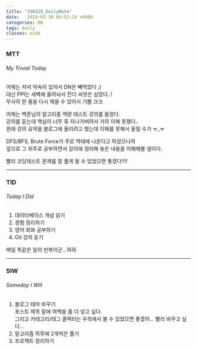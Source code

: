 ```yaml
---
title: "190329_DailyNote"
date:   2019-03-30 00:52:24 +0900
categories: DN
tags: daily
classes: wide
---
```

### MTT
###### _My Trivial Today_

어제는 저녁 약속이 있어서 DN은 빼먹었다 ;)  
대신 PPI는 새벽에 올려놔서 잔디 씨앗은 심었다..!  
무사히 한 줄을 다시 채울 수 있어서 기쁨 크크  
  
어제는 백준님의 알고리즘 역량 테스트 강의를 들었다.  
강의를 듣는데 핵심이 너무 훅 지나가버려서 거의 이해 못했다..  
원래 강의 요약을 블로그에 올리려고 했는데 이해를 못해서 올릴 수가 ㅠ_ㅠ  
  
DFS/BFS, Brute Force가 주로 역테에 나온다고 하셨으니까  
앞으로 그 위주로 공부하면서 강의에 정리해 놓은 내용을 이해해볼 셈이다.  
  
빨리 코딩테스트 문제를 잘 풀게 될 수 있었으면 좋겠다!!!!  

___

### TID 
###### _Today I Did_
  
1. 데이터베이스 개념 읽기  
2. 경험 정리하기
3. 영어 회화 공부하기  
4. Git 강의 듣기  
  
매일 똑같은 일의 반복이군...하하
  
___

### SIW 
###### _Someday I Will_ 
 
1. 블로그 테마 바꾸기  
포스트 제목 밑에 여백을 좀 더 넣고 싶다.  
그리고 카테고리/태그 콜렉터는 우측에서 볼 수 있었으면 좋겠어... 빨리 바꾸고 싶다...  
2. 알고리즘 하루에 2개씩은 풀기  
3. 프로젝트 정리하기  